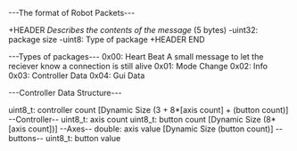 ---The format of Robot Packets---


+HEADER *Describes the contents of the message* (5 bytes)
	-uint32: package size
	-uint8: Type of package
+HEADER END

---Types of packages---
0x00:	Heart Beat
	A small message to let the reciever know
	a connection is still alive
0x01:	Mode Change
0x02:	Info
0x03:	Controller Data
0x04:	Gui Data

---Controller Data Structure---

uint8_t: controller count
[Dynamic Size (3 + 8*[axis count] + (button count)] --Controller--
	uint8_t: axis count
	uint8_t: button count
	[Dynamic Size (8*[axis count])] --Axes--
		double: axis value
	[Dynamic Size (button count)] --buttons--
		uint8_t: button value
		

